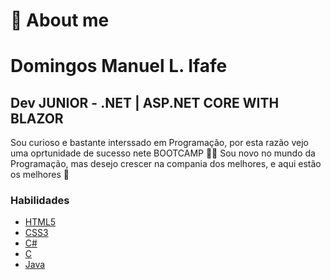 # **👤 About me**
# Domingos Manuel L. Ifafe

## Dev JUNIOR - .NET | ASP.NET CORE WITH BLAZOR

Sou curioso e bastante interssado em Programação, por esta razão vejo uma oprtunidade de sucesso nete BOOTCAMP 👏🏾 
Sou novo no mundo da Programação, mas desejo crescer na compania dos melhores, e aqui estão os melhores 🤠

### Habilidades

- [HTML5]()
- [CSS3]()
- [C#]()
- [C]()
- [Java]()
